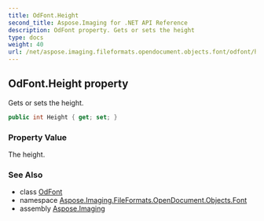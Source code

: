 ```yaml
---
title: OdFont.Height
second_title: Aspose.Imaging for .NET API Reference
description: OdFont property. Gets or sets the height
type: docs
weight: 40
url: /net/aspose.imaging.fileformats.opendocument.objects.font/odfont/height/
---
```

## OdFont.Height property

Gets or sets the height.

```csharp
public int Height { get; set; }
```

### Property Value

The height.

### See Also

* class [OdFont](../)
* namespace [Aspose.Imaging.FileFormats.OpenDocument.Objects.Font](../../odfont/)
* assembly [Aspose.Imaging](../../../)


